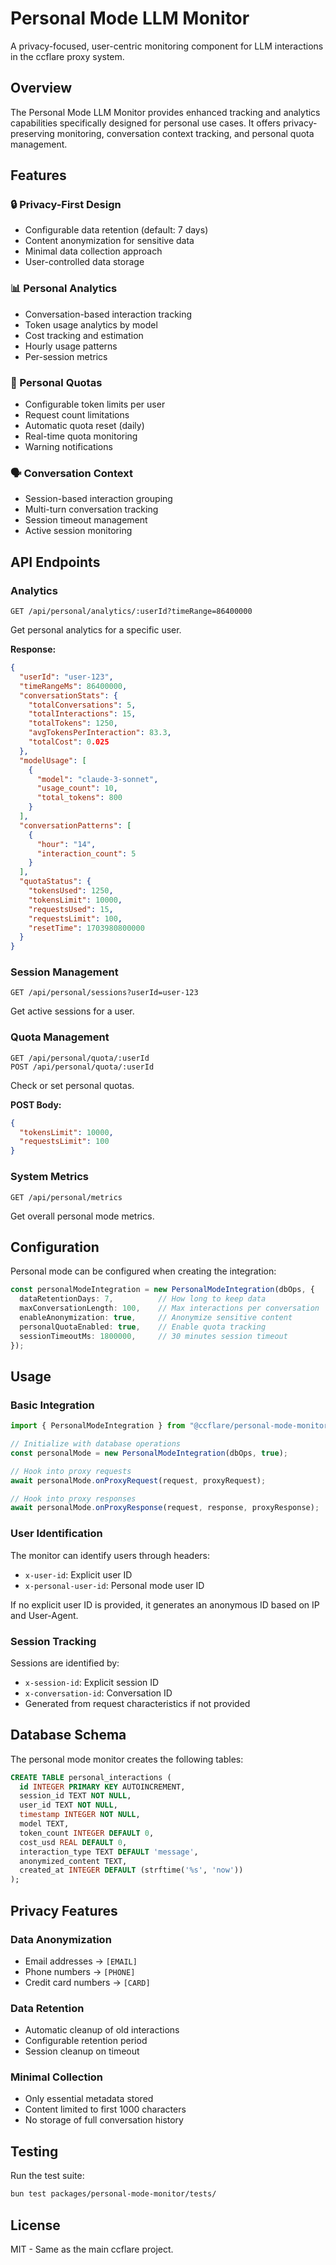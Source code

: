 # Personal Mode LLM Monitor

A privacy-focused, user-centric monitoring component for LLM interactions in the ccflare proxy system.

## Overview

The Personal Mode LLM Monitor provides enhanced tracking and analytics capabilities specifically designed for personal use cases. It offers privacy-preserving monitoring, conversation context tracking, and personal quota management.

## Features

### 🔒 Privacy-First Design
- Configurable data retention (default: 7 days)
- Content anonymization for sensitive data
- Minimal data collection approach
- User-controlled data storage

### 📊 Personal Analytics
- Conversation-based interaction tracking
- Token usage analytics by model
- Cost tracking and estimation
- Hourly usage patterns
- Per-session metrics

### 🎯 Personal Quotas
- Configurable token limits per user
- Request count limitations
- Automatic quota reset (daily)
- Real-time quota monitoring
- Warning notifications

### 🗣️ Conversation Context
- Session-based interaction grouping
- Multi-turn conversation tracking
- Session timeout management
- Active session monitoring

## API Endpoints

### Analytics
```
GET /api/personal/analytics/:userId?timeRange=86400000
```
Get personal analytics for a specific user.

**Response:**
```json
{
  "userId": "user-123",
  "timeRangeMs": 86400000,
  "conversationStats": {
    "totalConversations": 5,
    "totalInteractions": 15,
    "totalTokens": 1250,
    "avgTokensPerInteraction": 83.3,
    "totalCost": 0.025
  },
  "modelUsage": [
    {
      "model": "claude-3-sonnet",
      "usage_count": 10,
      "total_tokens": 800
    }
  ],
  "conversationPatterns": [
    {
      "hour": "14",
      "interaction_count": 5
    }
  ],
  "quotaStatus": {
    "tokensUsed": 1250,
    "tokensLimit": 10000,
    "requestsUsed": 15,
    "requestsLimit": 100,
    "resetTime": 1703980800000
  }
}
```

### Session Management
```
GET /api/personal/sessions?userId=user-123
```
Get active sessions for a user.

### Quota Management
```
GET /api/personal/quota/:userId
POST /api/personal/quota/:userId
```
Check or set personal quotas.

**POST Body:**
```json
{
  "tokensLimit": 10000,
  "requestsLimit": 100
}
```

### System Metrics
```
GET /api/personal/metrics
```
Get overall personal mode metrics.

## Configuration

Personal mode can be configured when creating the integration:

```typescript
const personalModeIntegration = new PersonalModeIntegration(dbOps, {
  dataRetentionDays: 7,          // How long to keep data
  maxConversationLength: 100,    // Max interactions per conversation
  enableAnonymization: true,     // Anonymize sensitive content
  personalQuotaEnabled: true,    // Enable quota tracking
  sessionTimeoutMs: 1800000,     // 30 minutes session timeout
});
```

## Usage

### Basic Integration

```typescript
import { PersonalModeIntegration } from "@ccflare/personal-mode-monitor";

// Initialize with database operations
const personalMode = new PersonalModeIntegration(dbOps, true);

// Hook into proxy requests
await personalMode.onProxyRequest(request, proxyRequest);

// Hook into proxy responses  
await personalMode.onProxyResponse(request, response, proxyResponse);
```

### User Identification

The monitor can identify users through headers:
- `x-user-id`: Explicit user ID
- `x-personal-user-id`: Personal mode user ID

If no explicit user ID is provided, it generates an anonymous ID based on IP and User-Agent.

### Session Tracking

Sessions are identified by:
- `x-session-id`: Explicit session ID
- `x-conversation-id`: Conversation ID
- Generated from request characteristics if not provided

## Database Schema

The personal mode monitor creates the following tables:

```sql
CREATE TABLE personal_interactions (
  id INTEGER PRIMARY KEY AUTOINCREMENT,
  session_id TEXT NOT NULL,
  user_id TEXT NOT NULL,
  timestamp INTEGER NOT NULL,
  model TEXT,
  token_count INTEGER DEFAULT 0,
  cost_usd REAL DEFAULT 0,
  interaction_type TEXT DEFAULT 'message',
  anonymized_content TEXT,
  created_at INTEGER DEFAULT (strftime('%s', 'now'))
);
```

## Privacy Features

### Data Anonymization
- Email addresses → `[EMAIL]`
- Phone numbers → `[PHONE]`
- Credit card numbers → `[CARD]`

### Data Retention
- Automatic cleanup of old interactions
- Configurable retention period
- Session cleanup on timeout

### Minimal Collection
- Only essential metadata stored
- Content limited to first 1000 characters
- No storage of full conversation history

## Testing

Run the test suite:

```bash
bun test packages/personal-mode-monitor/tests/
```

## License

MIT - Same as the main ccflare project.